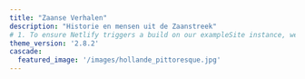 ```yaml
---
title: "Zaanse Verhalen"
description: "Historie en mensen uit de Zaanstreek"
# 1. To ensure Netlify triggers a build on our exampleSite instance, we need to change a file in the exampleSite directory.
theme_version: '2.8.2'
cascade:
  featured_image: '/images/hollande_pittoresque.jpg'
---
```

